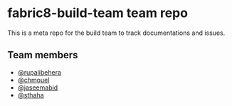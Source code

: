 # fabric8-build-team team repo

This is a meta repo for the build team to track documentations and issues.

## Team members

* [@rupalibehera](https://github.com/rupalibehera)
* [@chmouel](https://github.com/chmouel)
* [@jaseemabid](https://github.com/jaseemabid)
* [@sthaha](https://github.com/sthaha)

